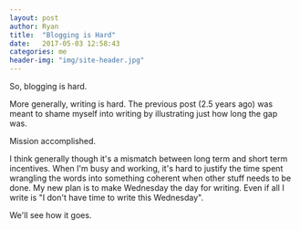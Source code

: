 ```yaml
---
layout: post
author: Ryan
title:  "Blogging is Hard"
date:   2017-05-03 12:58:43
categories: me
header-img: "img/site-header.jpg"
---
```

So, blogging is hard.


More generally, writing is hard. The previous post (2.5 years ago) was meant to shame myself into writing by illustrating just how long the gap was.


Mission accomplished.


I think generally though it's a mismatch between long term and short term incentives. When I'm busy and working, it's hard to justify the time spent wrangling the words into something coherent when other stuff needs to be done. My new plan is to make Wednesday the day for writing. Even if all I write is "I don't have time to write this Wednesday".


We'll see how it goes.
